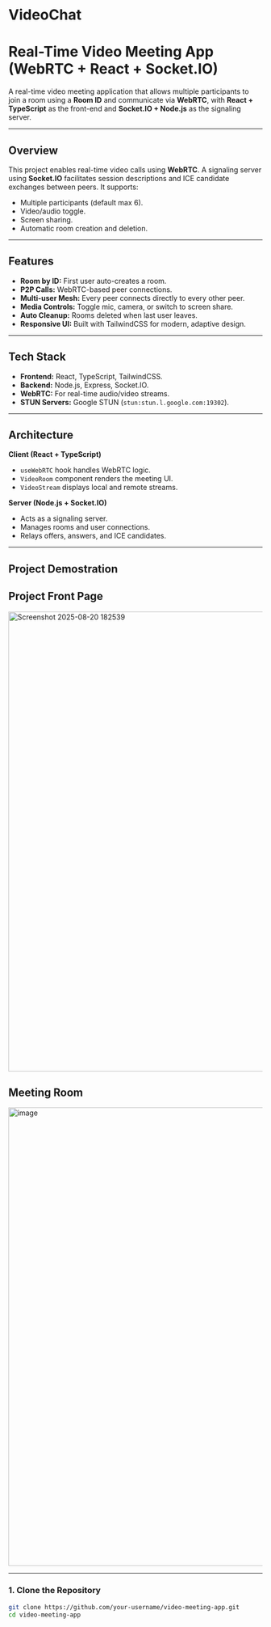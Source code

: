 # VideoChat

# Real-Time Video Meeting App (WebRTC + React + Socket.IO)

A real-time video meeting application that allows multiple participants to join a room using a **Room ID** and communicate via **WebRTC**, with **React + TypeScript** as the front-end and **Socket.IO + Node.js** as the signaling server.

---


## Overview
This project enables real-time video calls using **WebRTC**. A signaling server using **Socket.IO** facilitates session descriptions and ICE candidate exchanges between peers. It supports:
- Multiple participants (default max 6).
- Video/audio toggle.
- Screen sharing.
- Automatic room creation and deletion.

---

## Features
- **Room by ID:** First user auto-creates a room.
- **P2P Calls:** WebRTC-based peer connections.
- **Multi-user Mesh:** Every peer connects directly to every other peer.
- **Media Controls:** Toggle mic, camera, or switch to screen share.
- **Auto Cleanup:** Rooms deleted when last user leaves.
- **Responsive UI:** Built with TailwindCSS for modern, adaptive design.

---

## Tech Stack
- **Frontend:** React, TypeScript, TailwindCSS.
- **Backend:** Node.js, Express, Socket.IO.
- **WebRTC:** For real-time audio/video streams.
- **STUN Servers:** Google STUN (`stun:stun.l.google.com:19302`).

---

## Architecture
**Client (React + TypeScript)**
- `useWebRTC` hook handles WebRTC logic.
- `VideoRoom` component renders the meeting UI.
- `VideoStream` displays local and remote streams.

**Server (Node.js + Socket.IO)**
- Acts as a signaling server.
- Manages rooms and user connections.
- Relays offers, answers, and ICE candidates.

---

## Project Demostration

## Project Front Page
<img width="1896" height="910" alt="Screenshot 2025-08-20 182539" src="https://github.com/user-attachments/assets/5dd2cb64-8cd4-41ed-86ed-7dac8025be0e" />


## Meeting Room
<img width="1913" height="907" alt="image" src="https://github.com/user-attachments/assets/05c1cc18-a25d-4a9f-8e63-55e90f8a1db7" />

---





### 1. Clone the Repository
```bash
git clone https://github.com/your-username/video-meeting-app.git
cd video-meeting-app

